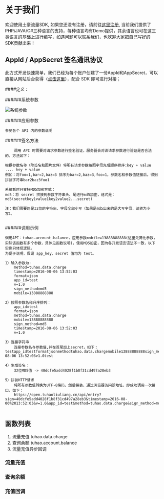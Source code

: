 # 关于我们
欢迎使用土豪流量SDK, 如果您还没有注册，请前往[这里注册](https://open.tuhaoliuliang.cn/register), 当前我们提供了PHP/JAVA/C#三种语言的支持，每种语言均有Demo提供，其余语言也可在这三类语言的基础上进行编写，如遇问题可以联系我们，也欢迎大家把自己写好的SDK贡献出来！


## AppId / AppSecret 签名通讯协议
此方式开发快速简单，我们已经为每个账户创建了一份AppId和AppSecret，可以直接从网站后台获得（[点击这里](https://open.tuhaoliuliang.cn/shop/company/developer)），配合 SDK 即可进行对接；

####定义：

######系统参数

![系统参数](https://img.alicdn.com/imgextra/i3/20248220/TB2ZMy2XKTyQeBjSspaXXcjjFXa-20248220.png)


######应用参数
	
	参见各个 API 内的参数说明
	
######签名方法
	
```
	调用 API 时需要对请求参数进行签名验证，服务器会对该请求参数进行验证是否合法的。方法如下：

根据参数名称（除签名和图片文件）将所有请求参数按照字母先后顺序排序:key + value .... key + value
例如：将foo=1,bar=2,baz=3 排序为bar=2,baz=3,foo=1，参数名和参数值链接后，得到拼装字符串bar2baz3foo1

系统暂时只支持MD5加密方式：
md5：将 secret 拼接到参数字符串头、尾进行md5加密，格式是：md5(secretkey1value1key2value2...secret)

注：我们需要的是32位的字符串，字母全部小写（如果是md5出来的是大写字母，请转为小写）。
	
```


######调用示例
	
```
调用API：tuhao.account.balance，应用参数mobile=13888888888(这里先简化参数，实际该函数有多个参数，具体见函数说明)，使用MD5加密，因为各开发语言语法不一致，以下实例只体现逻辑。
为便于说明，假设 app_key、secret 值均为 test。

1）输入参数为：
    method=tuhao.data.charge
    timestamp=2016-08-06 13:52:03
    format=json
    app_id=test
    v=1.0
    sign_method=md5
    mobile=13888888888

2）按照参数名称升序排列：
    app_id=test
    format=json
    method=tuhao.data.charge
    mobile=13888888888
    sign_method=md5
    timestamp=2016-08-06 13:52:03
    v=1.0

3）连接字符串
    连接参数名与参数值,并在首尾加上secret，如下：
testapp_idtestformatjsonmethodtuhao.data.chargemobile13888888888sign_methodmd5timestamp2016-08-06 13:52:03v1.0test

4）生成签名：
    32位MD5值 -> 40dcfe5add4028f1b8f31cd497a28eb3

5）拼装HTTP请求
    将所有参数值转换为UTF-8编码，然后拼装，通过浏览器访问该地址，即成功调用一次接口，如下：
    https://open.tuhaoliuliang.cn/api/entry?sign=40dcfe5add4028f1b8f31cd497a28eb3&timestamp=2016-08-06%2013:52:03&v=1.0&app_id=test&method=tuhao.data.charge&sign_method=md5&format=json&mobile=13888888888
	
```







## 函数列表
1. 流量充值 tuhao.data.charge
2. 查询余额 tuhao.account.balance
3. 流量充值异步回调  


### 流量充值


### 查询余额

### 充值回调

